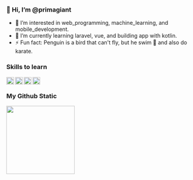 ### 👋 Hi, I’m @primagiant
- 👀 I’m interested in web_programming, machine_learning, and mobile_development.
- 🌱 I’m currently learning laravel, vue, and building app with kotlin.
- ⚡ Fun fact: Penguin is a bird that can't fly, but he swim 🐧 and also do karate.

### Skills to learn

<a href="#"><img align="left" alt="JavaScript" title="JavaScript" height="20px" src="https://upload.wikimedia.org/wikipedia/commons/9/99/Unofficial_JavaScript_logo_2.svg" /></a>
<a href="#"><img align="left" alt="Kotlin" title="Kotlin" height="20px" src="https://upload.wikimedia.org/wikipedia/commons/0/06/Kotlin_Icon.svg" /></a>
<a href="#"><img align="left" alt="Laravel" title="Laravel" height="20px" src="https://upload.wikimedia.org/wikipedia/commons/3/36/Logo.min.svg" /></a>
<a href="#"><img align="left" alt="Kotlin" title="Kotlin" height="20px" src="https://upload.wikimedia.org/wikipedia/commons/0/06/Kotlin_Icon.svg" /></a>
<br>

### My Github Static
<a href="https://github.com/primagiant">
  <img height="180em" src="https://github-readme-stats-eight-theta.vercel.app/api?username=primagiant&show_icons=true&include_all_commits=true&count_private=true"/>
</a>

<!--
- 🔭 I’m currently working on ...
- 🌱 I’m currently learning ...
- 👯 I’m looking to collaborate on ...
- 🤔 I’m looking for help with ...
- 💬 Ask me about ...
- 📫 How to reach me: ...
- 😄 Pronouns: ...
-->
